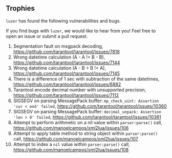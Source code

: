 ## Trophies

`luzer` has found the following vulnerabilities and bugs.

If you find bugs with `luzer`, we would like to hear from you!
Feel free to open an issue or submit a pull request.

1. Segmentation fault on msgpack decoding,
   https://github.com/tarantool/tarantool/issues/7818
1. Wrong datetime calculation (A - A != B - B),
   https://github.com/tarantool/tarantool/issues/7144
1. Wrong datetime calculation (A - B + B != A),
   https://github.com/tarantool/tarantool/issues/7145
1. There is a difference of 1 sec with subtraction of the same datetimes,
   https://github.com/tarantool/tarantool/issues/6882
1. Tarantool encode decimal number with unsupported precision,
   https://github.com/tarantool/tarantool/issues/7112
1. SIGSEGV on parsing MessagePack buffer: `mp_check_uint: Assertion 'cur < end' failed`,
   https://github.com/tarantool/tarantool/issues/10360
1. SIGSEGV on parsing MessagePack buffer: `decimal_unpack: Assertion 'len > 0' failed`,
   https://github.com/tarantool/tarantool/issues/10361
1. Attempt to perform arithmetic on a nil value within `parser:parse()` call,
   https://github.com/manoelcampos/xml2lua/issues/106
1. Attempt to apply table method to string object within `parser:parse()` call,
   https://github.com/manoelcampos/xml2lua/issues/107
1. Attempt to index a `nil` value within `parser:parse()` call,
   https://github.com/manoelcampos/xml2lua/issues/108
